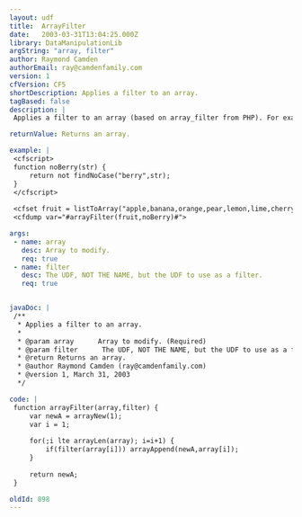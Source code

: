 ```yaml
---
layout: udf
title:  ArrayFilter
date:   2003-03-31T13:04:25.000Z
library: DataManipulationLib
argString: "array, filter"
author: Raymond Camden
authorEmail: ray@camdenfamily.com
version: 1
cfVersion: CF5
shortDescription: Applies a filter to an array.
tagBased: false
description: |
 Applies a filter to an array (based on array_filter from PHP). For example, taking an array of numbers, you can write a filter UDF that will remove all numbers less than 10.

returnValue: Returns an array.

example: |
 <cfscript>
 function noBerry(str) {
     return not findNoCase("berry",str);
 }
 </cfscript>
 
 <cfset fruit = listToArray("apple,banana,orange,pear,lemon,lime,cherry,strawberry,blueberry")>
 <cfdump var="#arrayFilter(fruit,noBerry)#">

args:
 - name: array
   desc: Array to modify.
   req: true
 - name: filter
   desc: The UDF, NOT THE NAME, but the UDF to use as a filter.
   req: true


javaDoc: |
 /**
  * Applies a filter to an array.
  * 
  * @param array      Array to modify. (Required)
  * @param filter      The UDF, NOT THE NAME, but the UDF to use as a filter. (Required)
  * @return Returns an array. 
  * @author Raymond Camden (ray@camdenfamily.com) 
  * @version 1, March 31, 2003 
  */

code: |
 function arrayFilter(array,filter) {
     var newA = arrayNew(1);
     var i = 1;
     
     for(;i lte arrayLen(array); i=i+1) {
         if(filter(array[i])) arrayAppend(newA,array[i]);
     }
     
     return newA;
 }

oldId: 898
---
```


